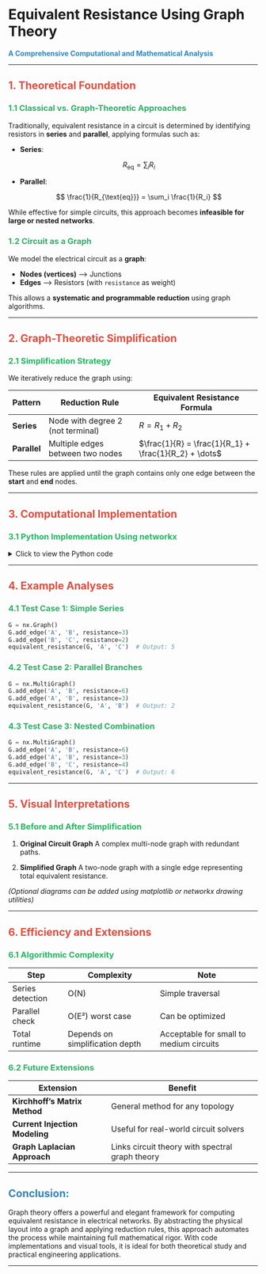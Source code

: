 # **Equivalent Resistance Using Graph Theory**

**<span style="color:#2E86C1">A Comprehensive Computational and Mathematical Analysis</span>**

---

## **<span style="color:#E74C3C">1. Theoretical Foundation</span>**

### **<span style="color:#28B463">1.1 Classical vs. Graph-Theoretic Approaches</span>**

Traditionally, equivalent resistance in a circuit is determined by identifying resistors in **series** and **parallel**, applying formulas such as:

* **Series**:

  $$
  R_{\text{eq}} = \sum_i R_i
  $$
* **Parallel**:

  $$
  \frac{1}{R_{\text{eq}}} = \sum_i \frac{1}{R_i}
  $$

While effective for simple circuits, this approach becomes **infeasible for large or nested networks**.

### **<span style="color:#28B463">1.2 Circuit as a Graph</span>**

We model the electrical circuit as a **graph**:

* **Nodes (vertices)** ⟶ Junctions
* **Edges** ⟶ Resistors (with `resistance` as weight)

This allows a **systematic and programmable reduction** using graph algorithms.

---

## **<span style="color:#E74C3C">2. Graph-Theoretic Simplification</span>**

### **<span style="color:#28B463">2.1 Simplification Strategy</span>**

We iteratively reduce the graph using:

| Pattern      | Reduction Rule                    | Equivalent Resistance Formula                         |
| ------------ | --------------------------------- | ----------------------------------------------------- |
| **Series**   | Node with degree 2 (not terminal) | $R = R_1 + R_2$                                       |
| **Parallel** | Multiple edges between two nodes  | $\frac{1}{R} = \frac{1}{R_1} + \frac{1}{R_2} + \dots$ |

These rules are applied until the graph contains only one edge between the **start** and **end** nodes.

---

## **<span style="color:#E74C3C">3. Computational Implementation</span>**

### **<span style="color:#28B463">3.1 Python Implementation Using networkx</span>**

<details>
<summary>Click to view the Python code</summary>

```python
import networkx as nx

def combine_series(G, node, start_node, end_node):
    neighbors = list(G.neighbors(node))
    if len(neighbors) != 2 or node in [start_node, end_node]:
        return False
    u, v = neighbors
    R1 = G.edges[u, node]['resistance']
    R2 = G.edges[node, v]['resistance']
    G.remove_node(node)
    G.add_edge(u, v, resistance=R1 + R2)
    return True

def combine_parallel(G, u, v):
    edges = list(G.get_edge_data(u, v).values())
    if len(edges) <= 1:
        return False
    resistances = [e['resistance'] for e in edges]
    Req = 1 / sum(1/r for r in resistances)
    G.remove_edges_from([(u, v)] * len(edges))
    G.add_edge(u, v, resistance=Req)
    return True

def simplify_graph(G, start_node, end_node):
    changed = True
    while changed:
        changed = False
        for node in list(G.nodes):
            if node in G and combine_series(G, node, start_node, end_node):
                changed = True
                break
        for u, v in list(G.edges):
            if G.number_of_edges(u, v) > 1 and combine_parallel(G, u, v):
                changed = True
                break
    return G

def equivalent_resistance(G, start_node, end_node):
    G = G.copy()
    simplify_graph(G, start_node, end_node)
    return G.edges[start_node, end_node]['resistance'] if G.has_edge(start_node, end_node) else float('inf')
```

</details>

---

## **<span style="color:#E74C3C">4. Example Analyses</span>**

### **<span style="color:#28B463">4.1 Test Case 1: Simple Series</span>**

```python
G = nx.Graph()
G.add_edge('A', 'B', resistance=3)
G.add_edge('B', 'C', resistance=2)
equivalent_resistance(G, 'A', 'C')  # Output: 5
```

### **<span style="color:#28B463">4.2 Test Case 2: Parallel Branches</span>**

```python
G = nx.MultiGraph()
G.add_edge('A', 'B', resistance=6)
G.add_edge('A', 'B', resistance=3)
equivalent_resistance(G, 'A', 'B')  # Output: 2
```

### **<span style="color:#28B463">4.3 Test Case 3: Nested Combination</span>**

```python
G = nx.MultiGraph()
G.add_edge('A', 'B', resistance=6)
G.add_edge('A', 'B', resistance=3)
G.add_edge('B', 'C', resistance=4)
equivalent_resistance(G, 'A', 'C')  # Output: 6
```

---

## **<span style="color:#E74C3C">5. Visual Interpretations</span>**

### **<span style="color:#28B463">5.1 Before and After Simplification</span>**

1. **Original Circuit Graph**
   A complex multi-node graph with redundant paths.

2. **Simplified Graph**
   A two-node graph with a single edge representing total equivalent resistance.

*(Optional diagrams can be added using matplotlib or networkx drawing utilities)*

---

## **<span style="color:#E74C3C">6. Efficiency and Extensions</span>**

### **<span style="color:#28B463">6.1 Algorithmic Complexity</span>**

| Step             | Complexity                      | Note                                    |
| ---------------- | ------------------------------- | --------------------------------------- |
| Series detection | O(N)                            | Simple traversal                        |
| Parallel check   | O(E²) worst case                | Can be optimized                        |
| Total runtime    | Depends on simplification depth | Acceptable for small to medium circuits |

### **<span style="color:#28B463">6.2 Future Extensions</span>**

| Extension                      | Benefit                                         |
| ------------------------------ | ----------------------------------------------- |
| **Kirchhoff’s Matrix Method**  | General method for any topology                 |
| **Current Injection Modeling** | Useful for real-world circuit solvers           |
| **Graph Laplacian Approach**   | Links circuit theory with spectral graph theory |

---

## **<span style="color:#2E86C1">Conclusion:</span>**

Graph theory offers a powerful and elegant framework for computing equivalent resistance in electrical networks. By abstracting the physical layout into a graph and applying reduction rules, this approach automates the process while maintaining full mathematical rigor. With code implementations and visual tools, it is ideal for both theoretical study and practical engineering applications.

---
